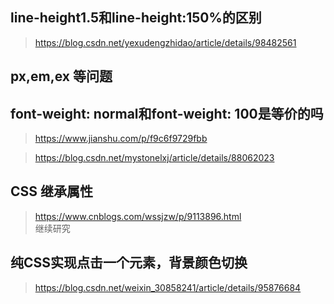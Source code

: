 ## line-height1.5和line-height:150%的区别
>https://blog.csdn.net/yexudengzhidao/article/details/98482561

## px,em,ex 等问题

## font-weight: normal和font-weight: 100是等价的吗
>https://www.jianshu.com/p/f9c6f9729fbb

>https://blog.csdn.net/mystonelxj/article/details/88062023

## CSS 继承属性
>https://www.cnblogs.com/wssjzw/p/9113896.html <br> 继续研究

## 纯CSS实现点击一个元素，背景颜色切换
>https://blog.csdn.net/weixin_30858241/article/details/95876684